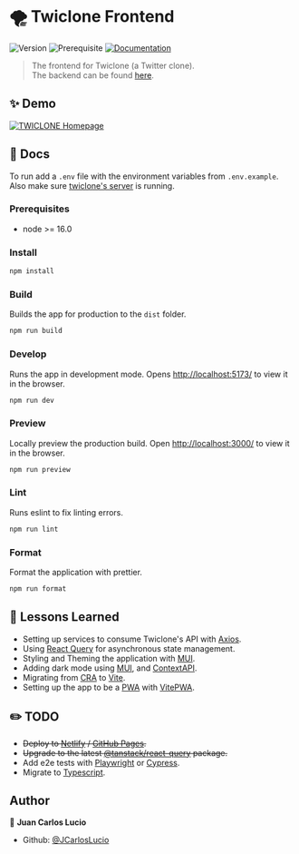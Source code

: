 # 🌪️ Twiclone Frontend

![Version](https://img.shields.io/badge/version-0.1.0-blue.svg?cacheSeconds=2592000)
![Prerequisite](https://img.shields.io/badge/node-%3E%3D%2016.0-blue.svg)
[![Documentation](https://img.shields.io/badge/documentation-yes-brightgreen.svg)](https://github.com/JCarlosLucio/twiclone-frontend#readme)

> The frontend for Twiclone (a Twitter clone).  
> The backend can be found
> [here](https://github.com/JCarlosLucio/twiclone-backend).

## ✨ Demo

[![TWICLONE Homepage](../media/twiclone-desktop.webp?raw=true)](https://jcarloslucio.github.io/twiclone-frontend/)

## 📜 Docs

To run add a `.env` file with the environment variables from `.env.example`.  
Also make sure
[twiclone's server](https://github.com/JCarlosLucio/twiclone-backend) is
running.

### Prerequisites

- node >= 16.0

### Install

```sh
npm install
```

### Build

Builds the app for production to the `dist` folder.

```sh
npm run build
```

### Develop

Runs the app in development mode. Opens
[http://localhost:5173/](http://localhost:5173/) to view it in the browser.

```sh
npm run dev
```

### Preview

Locally preview the production build. Open
[http://localhost:3000/](http://localhost:3000/) to view it in the browser.

```sh
npm run preview
```

### Lint

Runs eslint to fix linting errors.

```sh
npm run lint
```

### Format

Format the application with prettier.

```sh
npm run format
```

## 📖 Lessons Learned

- Setting up services to consume Twiclone's API with
  [Axios](https://axios-http.com/).
- Using [React Query](https://tanstack.com/query/latest) for asynchronous state
  management.
- Styling and Theming the application with [MUI](https://mui.com/).
- Adding dark mode using [MUI](https://mui.com/), and
  [ContextAPI](https://react.dev/learn/passing-data-deeply-with-context).
- Migrating from [CRA](https://create-react-app.dev/) to
  [Vite](https://vitejs.dev/).
- Setting up the app to be a [PWA](https://web.dev/progressive-web-apps/) with
  [VitePWA](https://github.com/vite-pwa/vite-plugin-pwa).

## ✏️ TODO

- ~~Deploy to [Netlify](https://www.netlify.com/) /
  [GitHub Pages](https://pages.github.com/).~~
- ~~Upgrade to the latest
  [@tanstack/react-query](https://tanstack.com/query/latest/docs/react/overview)
  package.~~
- Add e2e tests with [Playwright](https://playwright.dev/) or
  [Cypress](https://www.cypress.io/).
- Migrate to [Typescript](https://www.typescriptlang.org/).

## Author

👤 **Juan Carlos Lucio**

- Github: [@JCarlosLucio](https://github.com/JCarlosLucio)
